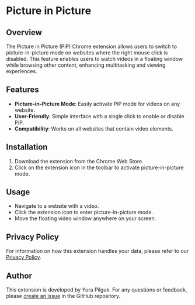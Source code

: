 # Picture in Picture

## Overview

The Picture in Picture (PiP) Chrome extension allows users to switch to picture-in-picture mode on websites where the right mouse click is disabled. This feature enables users to watch videos in a floating window while browsing other content, enhancing multitasking and viewing experiences.

## Features

- **Picture-in-Picture Mode**: Easily activate PiP mode for videos on any website.
- **User-Friendly**: Simple interface with a single click to enable or disable PiP.
- **Compatibility**: Works on all websites that contain video elements.

## Installation

1. Download the extension from the Chrome Web Store.
2. Click on the extension icon in the toolbar to activate picture-in-picture mode.

## Usage

- Navigate to a website with a video.
- Click the extension icon to enter picture-in-picture mode.
- Move the floating video window anywhere on your screen.

## Privacy Policy

For information on how this extension handles your data, please refer to our [Privacy Policy](https://github.com/the-maniac/picture-in-picture/blob/master/PRIVACY.md).

## Author

This extension is developed by Yura Pilguk. For any questions or feedback, please [create an issue](https://github.com/the-maniac/picture-in-picture/issues) in the GitHub repository.


